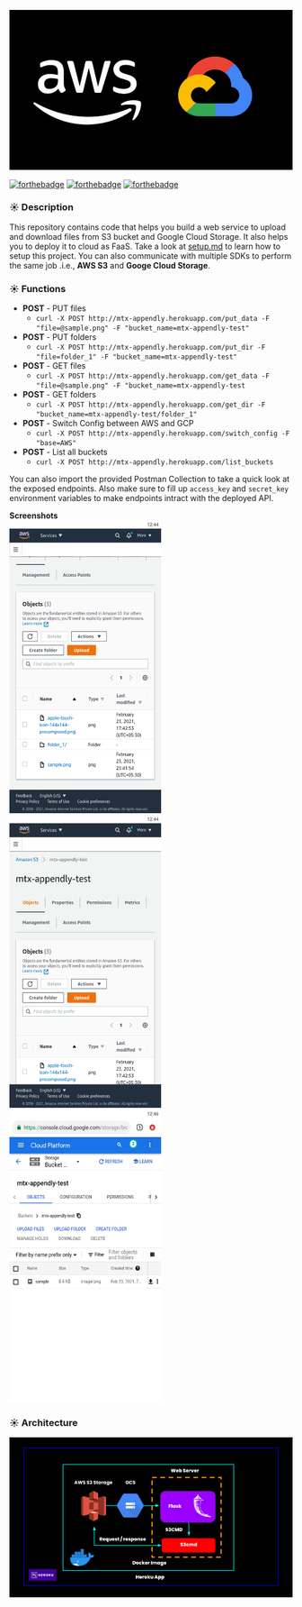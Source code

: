 <p align="center">
  <img src="docs/img/banner.png">
</p>

[![forthebadge](https://forthebadge.com/images/badges/built-with-love.svg)](https://forthebadge.com)
[![forthebadge](https://forthebadge.com/images/badges/made-with-python.svg)](https://forthebadge.com)
[![forthebadge](https://forthebadge.com/images/badges/check-it-out.svg)](https://forthebadge.com)

### ☀️ Description
This repository contains code that helps you build a web service to upload and download files from S3 bucket and Google Cloud Storage. It also helps you to deploy it to cloud as FaaS. Take a look at [setup.md](https://github.com/Sai-Adarsh/mtx-hacks/blob/master/docs/setup.md) to learn how to setup this project. You can also communicate with multiple SDKs to perform the same job .i.e., **AWS S3** and **Googe Cloud Storage**.

### ☀️ Functions

- **POST** - PUT files
    - `curl -X POST http://mtx-appendly.herokuapp.com/put_data -F "file=@sample.png" -F "bucket_name=mtx-appendly-test"`
- **POST** - PUT folders
    -  `curl -X POST http://mtx-appendly.herokuapp.com/put_dir -F "file=folder_1" -F "bucket_name=mtx-appendly-test"`
- **POST** - GET files
    -  `curl -X POST http://mtx-appendly.herokuapp.com/get_data -F "file=@sample.png" -F "bucket_name=mtx-appendly-test`
- **POST** - GET folders
    -  `curl -X POST http://mtx-appendly.herokuapp.com/get_dir -F "bucket_name=mtx-appendly-test/folder_1"`
- **POST** - Switch Config between AWS and GCP
    -  `curl -X POST http://mtx-appendly.herokuapp.com/switch_config -F "base=AWS"`
- **POST** - List all buckets
    -  `curl -X POST http://mtx-appendly.herokuapp.com/list_buckets`

You can also import the provided Postman Collection to take a quick look at the exposed endpoints. Also make sure to fill up `access_key` and `secret_key` environment variables to make endpoints intract with the deployed API.

**Screenshots**<br />
<img src="docs/img/one.png" height=520 width =270 />
<img src="docs/img/two.png" height=520 width =270 />
<img src="docs/img/three.png" height=520 width =270 />

### ☀️ Architecture

<p align="center">
  <img src="docs/img/arch.png">
</p>
